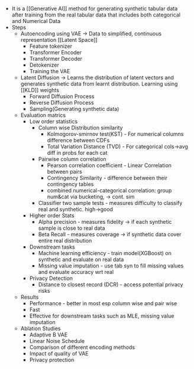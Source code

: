 - It is a [[Generative AI]] method for generating synthetic tabular data after training from the real tabular data that includes both categorical and Numerical Data
- Steps
	- Autoencoding using VAE -> Data to simplified, continuous representation [[Latent Space]]
		- Feature tokenizer
		- Transformer Encoder
		- Transformer Decoder
		- Detokenizer
		- Training the VAE
	- Latent Diffusion -> Learns the distribution of latent vectors and generates synthetic data from learnt distribution. Learning using [[KLD]] weights
		- Forward Diffusion Process
		- Reverse Diffusion Process
		- Sampling(Generating synthetic data)
	- Evaluation matrics
		- Low order statistics
			- Column wise Distribution similarity
				- Kolmogorov-smirnov test(KST) - For numerical columns difference between CDFs
				- Total Variation Distance (TVD) - For categorical cols->avg diff in probs for each cat
			- Pairwise column correlation
				- Pearson correlation coefficient - Linear Correlation between pairs
				- Contingency Similarity - difference between their contingency tables
				- combined numerical-categorical correlation: group num&cat via bucketing, -> cont. sim
			- Classifier two sample tests - measures difficulty to classify real and synthetic. high->good
		- Higher order Stats
			- Alpha precision - measures fidelity -> if each synthetic sample is close to real data
			- Beta Recall - measures coverage -> if synthetic data cover entire real distribution
		- Downstream tasks
			- Machine learning efficiency - train model(XGBoost) on synthetic and evaluate on real data
			- Missing value imputation - use tab syn to fill missing values and evaluate accuracy wrt real
		- Privacy Detection
			- Distance to closest record (DCR) - access potential privacy risks
	- Results
		- Performance - better in most esp column wise and pair wise
		- Fast
		- Effective for downstream tasks such as MLE, missing value imputation
	- Ablation Studies
		- Adaptive B VAE
		- Linear Noise Schedule
		- Comparison of different encoding methods
		- Impact of quality of VAE
		- Privacy protection